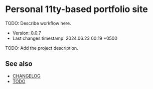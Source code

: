 <!--
@since 2024.05.04, 21:07
@changed 2024.05.04, 21:07
-->

# Personal 11ty-based portfolio site

TODO: Describe workflow here.

- Version: 0.0.7
- Last changes timestamp: 2024.06.23 00:19 +0500

TODO: Add the project description.

## See also

- [CHANGELOG](CHANGELOG.md)
- [TODO](TODO.md)


